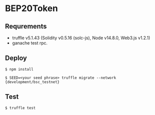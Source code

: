 # BEP20Token

## Requrements
- truffle v5.1.43 (Solidity v0.5.16 (solc-js), Node v14.8.0, Web3.js v1.2.1)
- ganache test rpc.

## Deploy
```
$ npm install 
```
```
$ SEED=<your seed phrase> truffle migrate --network {development/bsc_testnet}
```
## Test
```
$ truffle test
```
